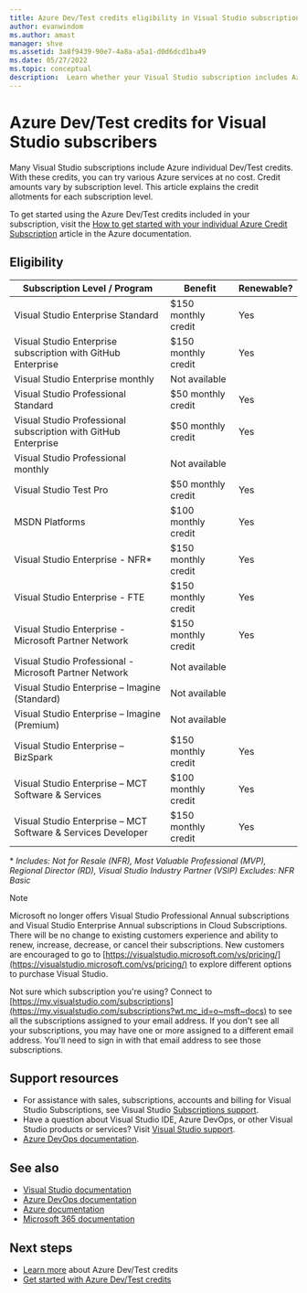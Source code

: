 ```yaml
---
title: Azure Dev/Test credits eligibility in Visual Studio subscriptions | Microsoft Docs
author: evanwindom
ms.author: amast
manager: shve
ms.assetid: 3a8f9439-90e7-4a8a-a5a1-d0d6dcd1ba49
ms.date: 05/27/2022
ms.topic: conceptual
description:  Learn whether your Visual Studio subscription includes Azure Dev/Test credits
---
```

# Azure Dev/Test credits for Visual Studio subscribers

Many Visual Studio subscriptions include Azure individual Dev/Test credits.  With these credits, you can try various Azure services at no cost. Credit amounts vary by subscription level.  This article explains the credit allotments for each subscription level.  

To get started using the Azure Dev/Test credits included in your subscription, visit the [How to get started with your individual Azure Credit Subscription](https://docs.microsoft.com/azure/devtest/offer/quickstart-individual-credit) article in the Azure documentation.  

## Eligibility

|  Subscription Level / Program  | Benefit | Renewable? |
|--------------------------------|---------|------------|
| Visual Studio Enterprise Standard | $150 monthly credit | Yes |
| Visual Studio Enterprise subscription with GitHub Enterprise | $150 monthly credit | Yes |
| Visual Studio Enterprise monthly | Not available | |
| Visual Studio Professional Standard | $50 monthly credit | Yes |
| Visual Studio Professional subscription with GitHub Enterprise | $50 monthly credit | Yes |
| Visual Studio Professional monthly | Not available |  |
| Visual Studio Test Pro | $50 monthly credit | Yes |
| MSDN Platforms | $100 monthly credit | Yes |
| Visual Studio Enterprise - NFR* | $150 monthly credit | Yes |
| Visual Studio Enterprise - FTE | $150 monthly credit | Yes |
| Visual Studio Enterprise - Microsoft Partner Network | $150 monthly credit | Yes |
| Visual Studio Professional - Microsoft Partner Network | Not available | |
| Visual Studio Enterprise – Imagine (Standard) | Not available | |
| Visual Studio Enterprise – Imagine (Premium) | Not available | |
| Visual Studio Enterprise – BizSpark | $150 monthly credit | Yes |
| Visual Studio Enterprise – MCT Software & Services | $100 monthly credit | Yes |
| Visual Studio Enterprise – MCT Software & Services Developer | $150 monthly credit | Yes |

\* *Includes: Not for Resale (NFR), Most Valuable Professional (MVP), Regional Director (RD), Visual Studio Industry Partner (VSIP)
Excludes:  NFR Basic*

> [!NOTE]
> Microsoft no longer offers Visual Studio Professional Annual subscriptions and Visual Studio Enterprise Annual subscriptions in Cloud Subscriptions. There will be no change to existing customers experience and ability to renew, increase, decrease, or cancel their subscriptions. New customers are encouraged to go to [https://visualstudio.microsoft.com/vs/pricing/](https://visualstudio.microsoft.com/vs/pricing/) to explore different options to purchase Visual Studio.

Not sure which subscription you're using?  Connect to [https://my.visualstudio.com/subscriptions](https://my.visualstudio.com/subscriptions?wt.mc_id=o~msft~docs) to see all the subscriptions assigned to your email address. If you don't see all your subscriptions, you may have one or more assigned to a different email address.  You'll need to sign in with that email address to see those subscriptions.

## Support resources

+ For assistance with sales, subscriptions, accounts and billing for Visual Studio Subscriptions, see Visual Studio [Subscriptions support](https://aka.ms/vssubscriberhelp).
+ Have a question about Visual Studio IDE, Azure DevOps, or other Visual Studio products or services?  Visit [Visual Studio support](https://visualstudio.microsoft.com/support/).
+ [Azure DevOps documentation](/azure/devops/).

## See also

+ [Visual Studio documentation](/visualstudio/)
+ [Azure DevOps documentation](/azure/devops/)
+ [Azure documentation](/azure/)
+ [Microsoft 365 documentation](/microsoft-365/)

## Next steps

+ [Learn more](https://docs.microsoft.com/azure/devtest/offer/overview-what-is-devtest-offer-visual-studio) about Azure Dev/Test credits
+ [Get started with Azure Dev/Test credits](https://docs.microsoft.com/azure/devtest/offer/quickstart-individual-credit)
